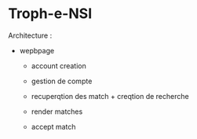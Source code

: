 # Troph-e-NSI



Architecture : 

- wepbpage

    - account creation

    - gestion de compte

    - recuperqtion des match + creqtion de recherche

    - render matches

    - accept match